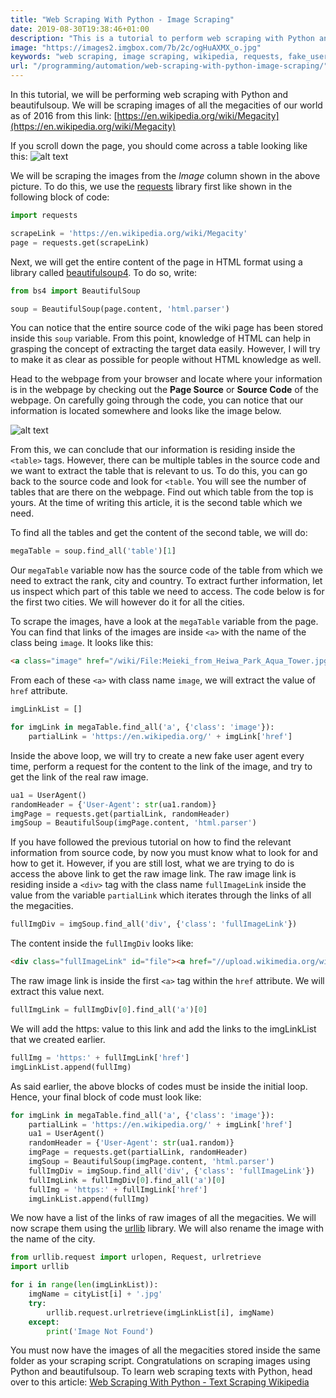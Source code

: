 ```yaml
---
title: "Web Scraping With Python - Image Scraping"
date: 2019-08-30T19:38:46+01:00
description: "This is a tutorial to perform web scraping with Python and beautifulsoup library. The tutorial demonstrates an example by scraping images from Wikipedia."
image: "https://images2.imgbox.com/7b/2c/ogHuAXMX_o.jpg"
keywords: "web scraping, image scraping, wikipedia, requests, fake_useragent, crawlers, scrapers, python, beautifulsoup"
url: "/programming/automation/web-scraping-with-python-image-scraping/"
---
```


In this tutorial, we will be performing web scraping with Python and beautifulsoup. We will be scraping images of all the megacities of our world as of 2016 from this link: [https://en.wikipedia.org/wiki/Megacity](https://en.wikipedia.org/wiki/Megacity)

If you scroll down the page, you should come across a table looking like this:
![alt text](/img/programming/megacities-wikipedia.png "Megacities Wikipedia")

We will be scraping the images from the *Image* column shown in the above picture. To do this, we use the [requests](http://docs.python-requests.org/en/master/) library first like shown in the following block of code:

```Python
import requests

scrapeLink = 'https://en.wikipedia.org/wiki/Megacity'
page = requests.get(scrapeLink)
```

Next, we will get the entire content of the page in HTML format using a library called [beautifulsoup4](https://pypi.org/project/beautifulsoup4/). To do so, write:

```Python
from bs4 import BeautifulSoup

soup = BeautifulSoup(page.content, 'html.parser')
```

You can notice that the entire source code of the wiki page has been stored inside this `soup` variable. From this point, knowledge of HTML can help in grasping the concept of extracting the target data easily. However, I will try to make it as clear as possible for people without HTML knowledge as well.

Head to the webpage from your browser and locate where your information is in the webpage by checking out the __Page Source__ or __Source Code__ of the webpage. On carefully going through the code, you can notice that our information is located somewhere and looks like the image below.

![alt text](/img/programming/source-code-wikipedia-article.png "Source Code Wikipedia Article")

From this, we can conclude that our information is residing inside the `<table>` tags. However, there can be multiple tables in the source code and we want to extract the table that is relevant to us. To do this, you can go back to the source code and look for `<table`. You will see the number of tables that are there on the webpage. Find out which table from the top is yours. At the time of writing this article, it is the second table which we need.

To find all the tables and get the content of the second table, we will do:

```Python
megaTable = soup.find_all('table')[1]
```

Our `megaTable` variable now has the source code of the table from which we need to extract the rank, city and country. To extract further information, let us inspect which part of this table we need to access. The code below is for the first two cities. We will however do it for all the cities.

To scrape the images, have a look at the `megaTable` variable from the page. You can find that links of the images are inside `<a>` with the name of the class being `image`. It looks like this:

```HTML
<a class="image" href="/wiki/File:Meieki_from_Heiwa_Park_Aqua_Tower.jpg"><img alt="Meieki from Heiwa Park Aqua Tower.jpg" data-file-height="3840" data-file-width="5900" height="78" src="//upload.wikimedia.org/wikipedia/commons/thumb/2/26/Meieki_from_Heiwa_Park_Aqua_Tower.jpg/120px-Meieki_from_Heiwa_Park_Aqua_Tower.jpg" srcset="//upload.wikimedia.org/wikipedia/commons/thumb/2/26/Meieki_from_Heiwa_Park_Aqua_Tower.jpg/180px-Meieki_from_Heiwa_Park_Aqua_Tower.jpg 1.5x, //upload.wikimedia.org/wikipedia/commons/thumb/2/26/Meieki_from_Heiwa_Park_Aqua_Tower.jpg/240px-Meieki_from_Heiwa_Park_Aqua_Tower.jpg 2x" width="120"/></a>
```

From each of these `<a>` with class name `image`, we will extract the value of `href` attribute.

```Python
imgLinkList = []

for imgLink in megaTable.find_all('a', {'class': 'image'}):
    partialLink = 'https://en.wikipedia.org/' + imgLink['href']
```

Inside the above loop, we will try to create a new fake user agent every time, perform a request for the content to the link of the image, and try to get the link of the real raw image.

```Python
ua1 = UserAgent()
randomHeader = {'User-Agent': str(ua1.random)}
imgPage = requests.get(partialLink, randomHeader)
imgSoup = BeautifulSoup(imgPage.content, 'html.parser')
```

If you have followed the previous tutorial on how to find the relevant information from source code, by now you must know what to look for and how to get it. However, if you are still lost, what we are trying to do is access the above link to get the raw image link. The raw image link is residing inside a `<div>` tag with the class name `fullImageLink` inside the value from the variable `partialLink` which iterates through the links of all the megacities.

```Python
fullImgDiv = imgSoup.find_all('div', {'class': 'fullImageLink'})
```

The content inside the `fullImgDiv` looks like:

```HTML
<div class="fullImageLink" id="file"><a href="//upload.wikimedia.org/wikipedia/commons/c/c1/PalacioEjecutivodelPeru.jpg"><img alt="File:PalacioEjecutivodelPeru.jpg" data-file-height="2400" data-file-width="3600" height="533" src="//upload.wikimedia.org/wikipedia/commons/thumb/c/c1/PalacioEjecutivodelPeru.jpg/800px-PalacioEjecutivodelPeru.jpg" srcset="//upload.wikimedia.org/wikipedia/commons/thumb/c/c1/PalacioEjecutivodelPeru.jpg/1200px-PalacioEjecutivodelPeru.jpg 1.5x, //upload.wikimedia.org/wikipedia/commons/thumb/c/c1/PalacioEjecutivodelPeru.jpg/1599px-PalacioEjecutivodelPeru.jpg 2x" width="800"/></a><div class="mw-filepage-resolutioninfo">Size of this preview: <a class="mw-thumbnail-link" href="//upload.wikimedia.org/wikipedia/commons/thumb/c/c1/PalacioEjecutivodelPeru.jpg/800px-PalacioEjecutivodelPeru.jpg">800 × 533 pixels</a>. <span class="mw-filepage-other-resolutions">Other resolutions: <a class="mw-thumbnail-link" href="//upload.wikimedia.org/wikipedia/commons/thumb/c/c1/PalacioEjecutivodelPeru.jpg/320px-PalacioEjecutivodelPeru.jpg">320 × 213 pixels</a> | <a class="mw-thumbnail-link" href="//upload.wikimedia.org/wikipedia/commons/thumb/c/c1/PalacioEjecutivodelPeru.jpg/640px-PalacioEjecutivodelPeru.jpg">640 × 427 pixels</a> | <a class="mw-thumbnail-link" href="//upload.wikimedia.org/wikipedia/commons/thumb/c/c1/PalacioEjecutivodelPeru.jpg/1024px-PalacioEjecutivodelPeru.jpg">1,024 × 683 pixels</a> | <a class="mw-thumbnail-link" href="//upload.wikimedia.org/wikipedia/commons/thumb/c/c1/PalacioEjecutivodelPeru.jpg/1280px-PalacioEjecutivodelPeru.jpg">1,280 × 853 pixels</a> | <a class="mw-thumbnail-link" href="//upload.wikimedia.org/wikipedia/commons/c/c1/PalacioEjecutivodelPeru.jpg">3,600 × 2,400 pixels</a>.</span></div></div>
```

The raw image link is inside the first `<a>` tag within the `href` attribute. We will extract this value next.

```Python
fullImgLink = fullImgDiv[0].find_all('a')[0]
```

We will add the https: value to this link and add the links to the imgLinkList that we created earlier.

```Python
fullImg = 'https:' + fullImgLink['href']
imgLinkList.append(fullImg)
```

As said earlier, the above blocks of codes must be inside the initial loop. Hence, your final block of code must look like:

```Python
for imgLink in megaTable.find_all('a', {'class': 'image'}):
    partialLink = 'https://en.wikipedia.org/' + imgLink['href']
    ua1 = UserAgent()
    randomHeader = {'User-Agent': str(ua1.random)}
    imgPage = requests.get(partialLink, randomHeader)
    imgSoup = BeautifulSoup(imgPage.content, 'html.parser')
    fullImgDiv = imgSoup.find_all('div', {'class': 'fullImageLink'})
    fullImgLink = fullImgDiv[0].find_all('a')[0]
    fullImg = 'https:' + fullImgLink['href']
    imgLinkList.append(fullImg)
```

We now have a list of the links of raw images of all the megacities. We will now scrape them using the [urllib](https://docs.python.org/3/library/urllib.html) library. We will also rename the image with the name of the city.

```Python
from urllib.request import urlopen, Request, urlretrieve
import urllib

for i in range(len(imgLinkList)):
    imgName = cityList[i] + '.jpg'
    try:
        urllib.request.urlretrieve(imgLinkList[i], imgName)
    except:
        print('Image Not Found')
```

You must now have the images of all the megacities stored inside the same folder as your scraping script. Congratulations on scraping images using Python and beautifulsoup. To learn web scraping texts with Python, head over to this article: [Web Scraping With Python - Text Scraping Wikipedia](https://www.ankuroh.com/programming/automation/web-scraping-with-python-text-scraping-wikipedia/)